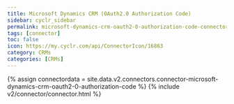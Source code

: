 ```yaml
---
title: Microsoft Dynamics CRM (OAuth2.0 Authorization Code)
sidebar: cyclr_sidebar
permalink: microsoft-dynamics-crm-oauth2-0-authorization-code-connector
tags: [connector]
toc: false
icon: https://my.cyclr.com/api/ConnectorIcon/16863
category: CRMs
categories: [CRMs]
---
```

{% assign connectordata = site.data.v2.connectors.connector-microsoft-dynamics-crm-oauth2-0-authorization-code %}
{% include v2/connector/connector.html %}	